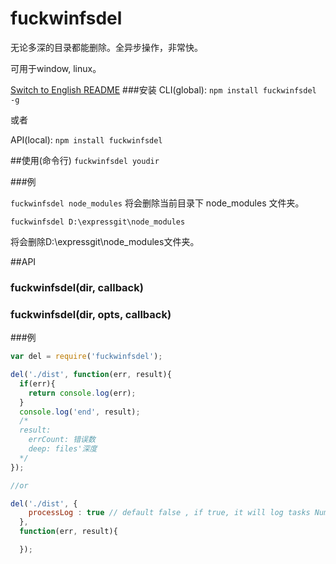 # fuckwinfsdel
无论多深的目录都能删除。全异步操作，非常快。

可用于window, linux。

[Switch to English README](README-en.md)
###安装
CLI(global): `npm install fuckwinfsdel -g`

或者

API(local): `npm install fuckwinfsdel`

##使用(命令行)
`fuckwinfsdel youdir`

###例

`fuckwinfsdel node_modules`
将会删除当前目录下 node_modules 文件夹。

`fuckwinfsdel D:\expressgit\node_modules`

将会删除D:\expressgit\node_modules文件夹。

##API
### fuckwinfsdel(dir, callback)
### fuckwinfsdel(dir, opts, callback)

###例
```js
var del = require('fuckwinfsdel');

del('./dist', function(err, result){
  if(err){
    return console.log(err);
  }
  console.log('end', result);
  /*
  result:
    errCount: 错误数
    deep: files'深度
  */
});

//or

del('./dist', {
    processLog : true // default false , if true, it will log tasks Number and error on process.
  },
  function(err, result){

  });
```
